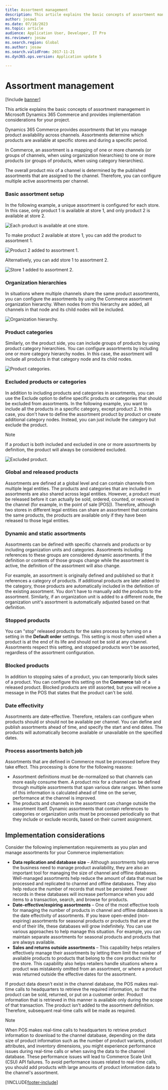 ```yaml
---
title: Assortment management
description: This article explains the basic concepts of assortment management in Microsoft Dynamics 365 Commerce and provides implementation considerations for your project.
author: josaw1
ms.date: 07/18/2023
ms.topic: article
audience: Application User, Developer, IT Pro
ms.reviewer: josaw
ms.search.region: Global
ms.author: josaw
ms.search.validFrom: 2017-11-21
ms.dyn365.ops.version: Application update 5

---
```


# Assortment management

[!include [banner](../includes/banner.md)]

This article explains the basic concepts of assortment management in Microsoft Dynamics 365 Commerce and provides implementation considerations for your project.

Dynamics 365 Commerce provides *assortments* that let you manage product availability across channels. Assortments determine which products are available at specific stores and during a specific period.

In Commerce, an assortment is a mapping of one or more channels (or groups of channels, when using organization hierarchies) to one or more products (or groups of products, when using category hierarchies).

The overall product mix of a channel is determined by the published assortments that are assigned to the channel. Therefore, you can configure multiple active assortments per channel.

### Basic assortment setup

In the following example, a unique assortment is configured for each store. In this case, only product 1 is available at store 1, and only product 2 is available at store 2.

![Each product is available at one store.](./media/Managing-assortments-figure1.png)

To make product 2 available at store 1, you can add the product to assortment 1.

![Product 2 added to assortment 1.](./media/Managing-assortments-figure2.png)

Alternatively, you can add store 1 to assortment 2.

![Store 1 added to assortment 2.](./media/Managing-assortments-figure3.png)

### Organization hierarchies

In situations where multiple channels share the same product assortments, you can configure the assortments by using the Commerce assortment organization hierarchy. When nodes from this hierarchy are added, all channels in that node and its child nodes will be included.

![Organization hierarchy.](./media/Managing-assortments-figure4.png)

### Product categories

Similarly, on the product side, you can include groups of products by using product category hierarchies. You can configure assortments by including one or more category hierarchy nodes. In this case, the assortment will include all products in that category node and its child nodes.

![Product categories.](./media/Managing-assortments-figure5.png)

### Excluded products or categories

In addition to including products and categories in assortments, you can use the Exclude option to define specific products or categories that should be excluded from assortments. In the following example, you want to include all the products in a specific category, except product 2. In this case, you don't have to define the assortment product by product or create additional category nodes. Instead, you can just include the category but exclude the product.

> [!NOTE]
> If a product is both included and excluded in one or more assortments by definition, the product will always be considered excluded.

![Excluded product.](./media/Managing-assortments-figure6.png)

### Global and released products

Assortments are defined at a global level and can contain channels from multiple legal entities. The products and categories that are included in assortments are also shared across legal entities. However, a product must be released before it can actually be sold, ordered, counted, or received in the channel (for example, in the point of sale \[POS\]). Therefore, although two stores in different legal entities can share an assortment that contains the same products, the products are available only if they have been released to those legal entities.

### Dynamic and static assortments

Assortments can be defined with specific channels and products or by including organization units and categories. Assortments including references to these groups are considered dynamic assortments. If the definition or contents of those groups change while the assortment is active, the definition of the assortment will also change.

For example, an assortment is originally defined and published so that it references a category of products. If additional products are later added to the category, those products are automatically included in the definition of the existing assortment. You don't have to manually add the products to the assortment. Similarly, if an organization unit is added to a different node, the organization unit's assortment is automatically adjusted based on that definition.

### Stopped products

You can "stop" released products for the sales process by turning on a setting in the **Default order** settings. This setting is most often used when a product is at the end of its life and should not be sold at any channel. Assortments respect this setting, and stopped products won't be assorted, regardless of the assortment configuration.

### Blocked products

In addition to stopping sales of a product, you can temporarily block sales of a product. You can configure this setting on the **Commerce** tab of a released product. Blocked products are still assorted, but you will receive a message in the POS that states that the product can't be sold.

### Date effectivity

Assortments are date-effective. Therefore, retailers can configure when products should or should not be available per channel. You can define and publish assortments ahead of time, and specify the start and end dates. The products will automatically become available or unavailable on the specified dates.

### Process assortments batch job

Assortments that are defined in Commerce must be processed before they take effect. This processing is done for the following reasons:

- Assortment definitions must be de-normalized so that channels can more easily consume them. A product mix for a channel can be defined through multiple assortments that span various date ranges. When some of this information is calculated ahead of time on the server, performance at the channel is improved.
- The products and channels in the assortment can change outside the assortment itself. Dynamic assortments that contain references to categories or organization units must be processed periodically so that they include or exclude records, based on their current assignment.

## Implementation considerations

Consider the following implementation requirements as you plan and manage assortments for your Commerce implementation:

- **Data replication and database size** – Although assortments help serve the business need to manage product availability, they are also an important tool for managing the size of channel and offline databases. Well-managed assortments help reduce the amount of data that must be processed and replicated to channel and offline databases. They also help reduce the number of records that must be persisted. Fewer records in these databases will increase performance when you add items to a transaction, search, and browse for products.
- **Date-effective/expiring assortments** – One of the most effective tools for managing the number of products in channel and offline databases is the date effectivity of assortments. If you leave open-ended (non-expiring) assortments for seasonal products or products that are at the end of their life, these databases will grow indefinitely. You can use various approaches to help manage this situation. For example, you can maintain separate assortments for seasonal products and products that are always available.
- **Sales and returns outside assortments** – This capability helps retailers effectively manage their assortments by letting them limit the number of available products to products that belong to the core product mix for the store. This capability also helps retailers handle situations where a product was mistakenly omitted from an assortment, or where a product was returned outside the effective dates for the assortment.

If product data doesn't exist in the channel database, the POS makes real-time calls to headquarters to retrieve the required information, so that the product can be sold, returned, or put on a customer order. Product information that is retrieved in this manner is available only during the scope of that transaction. The product isn't added to the assortment definition. Therefore, subsequent real-time calls will be made as required.

> [!NOTE]
> When POS makes real-time calls to headquarters to retrieve product information to download to the channel database, depending on the data size of product information such as the number of product variants, product attributes, and inventory dimensions, you might experience performance issues during real-time calls or when saving the data to the channel database. These performance issues will lead to Commerce Scale Unit (CSU) API failures. To avoid performance issues related to real-time calls, you should add products with large amounts of product information data to the channel's assortment.

[!INCLUDE[footer-include](../includes/footer-banner.md)]
